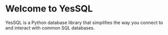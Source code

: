 # Welcome to YesSQL

YesSQL is a Python database library that simplifies the way you connect to and interact with common
SQL databases.
